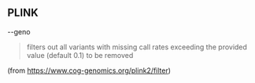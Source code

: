 ## PLINK 
--geno 
> filters out all variants with missing call rates exceeding the provided value (default 0.1) to be removed


(from https://www.cog-genomics.org/plink2/filter)
